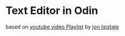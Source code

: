 # Text Editor in Odin

based on [youtube video Playlist](https://www.youtube.com/playlist?list=PLqN23W-K4Tn2LdgSCJOCFFiPO26mvsXm3) by [jon lipstate](https://github.com/jon-lipstate)
